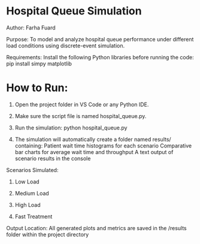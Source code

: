 # Hospital Queue Simulation
Author: Farha Fuard

Purpose:
To model and analyze hospital queue performance under different load conditions using discrete-event simulation.

Requirements:
Install the following Python libraries before running the code:
         pip install simpy matplotlib

#  How to Run:

1. Open the project folder in VS Code or any Python IDE.

2. Make sure the script file is named hospital_queue.py.

3. Run the simulation: python hospital_queue.py

4. The simulation will automatically create a folder named results/ containing:
        Patient wait time histograms for each scenario
        Comparative bar charts for average wait time and throughput
        A text output of scenario results in the console

Scenarios Simulated:

1. Low Load

2. Medium Load

3. High Load

4. Fast Treatment

Output Location:
All generated plots and metrics are saved in the /results folder within the project directory
